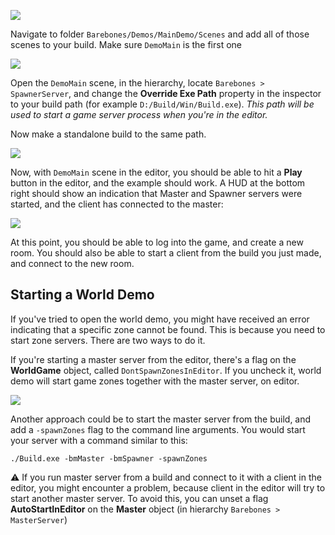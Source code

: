 ![](http://i.imgur.com/IHbHOxT.png)

Navigate to folder `Barebones/Demos/MainDemo/Scenes` and add all of those scenes to your build.
Make sure `DemoMain` is the first one

![](http://i.imgur.com/kXHUGbY.png)

Open the `DemoMain` scene, in the hierarchy, locate `Barebones >  SpawnerServer`, and change the **Override Exe Path** property in the inspector to your build path (for example `D:/Build/Win/Build.exe`). _This path will be used to start a game server process when you're in the editor._

Now make a standalone build to the same path.

![](http://i.imgur.com/D6vJmMs.png)

Now, with `DemoMain` scene in the editor, you should be able to hit a **Play** button in the editor, and the example should work. A HUD at the bottom right should show an indication that Master and Spawner servers were started, and the client has connected to the master:

![](http://i.imgur.com/xw8xZ31.png)

At this point, you should be able to log into the game, and create a new room. You should also be able to start a client from the build you just made, and connect to the new room.

## Starting a World Demo

If you've tried to open the world demo, you might have received an error indicating that a specific zone cannot be found. This is because you need to start zone servers. There are two ways to do it.

If you're starting a master server from the editor, there's a flag on the **WorldGame** object, called `DontSpawnZonesInEditor`. If you uncheck it, world demo will start game zones together with the master server, on editor.

![](http://i.imgur.com/VFpneJ0.png)

Another approach could be to start the master server from the build, and add a `-spawnZones` flag to the command line arguments. You would start your server with a command similar to this:

`./Build.exe -bmMaster -bmSpawner -spawnZones`

:warning: If you run master server from a build and connect to it with a client in the editor, you might encounter a problem, because client in the editor will try to start another master server. To avoid this, you can unset a flag **AutoStartInEditor** on the **Master** object (in hierarchy `Barebones > MasterServer`)
